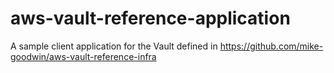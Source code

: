 # aws-vault-reference-application
A sample client application for the Vault defined in https://github.com/mike-goodwin/aws-vault-reference-infra
